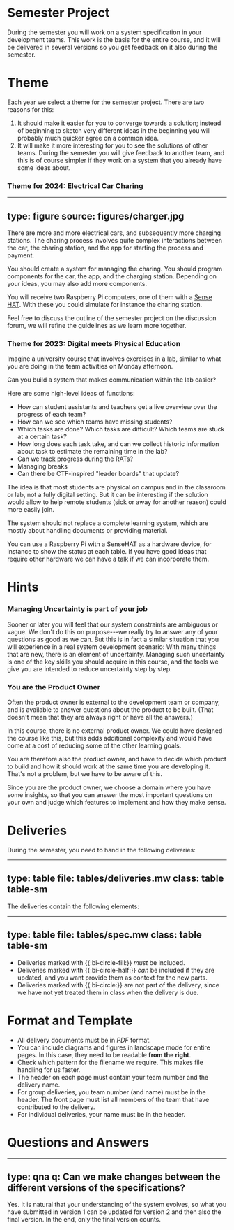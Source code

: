 # Semester Project

During the semester you will work on a system specification in your development teams. 
This work is the basis for the entire course, and it will be delivered in several versions so you get feedback on it also during the semester.


# Theme

Each year we select a theme for the semester project. There are two reasons for this: 

1. It should make it easier for you to converge towards a solution; instead of beginning to sketch very different ideas in the beginning you will probably much quicker agree on a common idea.
2. It will make it more interesting for you to see the solutions of other teams. During the semester you will give feedback to another team, and this is of course simpler if they work on a system that you already have some ideas about.


### Theme for 2024: Electrical Car Charing

---
type: figure
source: figures/charger.jpg
---

There are more and more electrical cars, and subsequently more charging stations. The charing process involves quite complex interactions between the car, the charing station, and the app for starting the process and payment.

You should create a system for managing the charing. You should program components for the car, the app, and the charging station. Depending on your ideas, you may also add more components. 

You will receive two Raspberry Pi computers, one of them with a [Sense HAT](https://www.raspberrypi.com/documentation/accessories/sense-hat.html). With these you could simulate for instance the charing station.

Feel free to discuss the outline of the semester project on the discussion forum, we will refine the guidelines as we learn more together.



### Theme for 2023: Digital meets Physical Education

Imagine a university course that involves exercises in a lab, similar to what you are doing in the team activities on Monday afternoon. 

Can you build a system that makes communication within the lab easier? 

Here are some high-level ideas of functions:

- How can student assistants and teachers get a live overview over the progress of each team?
- How can we see which teams have missing students?
- Which tasks are done? Which tasks are difficult? Which teams are stuck at a certain task?
- How long does each task take, and can we collect historic information about task to estimate the remaining time in the lab?
- Can we track progress during the RATs?
- Managing breaks
- Can there be CTF-inspired "leader boards" that update?

The idea is that most students are physical on campus and in the classroom or lab, not a fully digital setting. But it can be interesting if the solution would allow to help remote students (sick or away for another reason) could more easily join.

The system should not replace a complete learning system, which are mostly about handling documents or providing material.    

You can use a Raspberry Pi with a SenseHAT as a hardware device, for instance to show the status at each table. If you have good ideas that require other hardware we can have a talk if we can incorporate them. 


# Hints

### Managing Uncertainty is part of your job

Sooner or later you will feel that our system constraints are ambiguous or vague. We don't do this on purpose---we really try to answer any of your questions as good as we can. But this is in fact a similar situation that you will experience in a real system development scenario: With many things that are new, there is an element of uncertainty. Managing such uncertainty is one of the key skills you should acquire in this course, and the tools we give you are intended to reduce uncertainty step by step.


### You are the Product Owner

Often the product owner is external to the development team or company, and is available to answer questions about the product to be built. (That doesn't mean that they are always right or have all the answers.)

In this course, there is no external product owner. We could have designed the course like this, but this adds additional complexity and would have come at a cost of reducing some of the other learning goals. 

You are therefore also the product owner, and have to decide which product to build and how it should work at the same time you are developing it. That's not a problem, but we have to be aware of this.

Since you are the product owner, we choose a domain where you have some insights, so that you can answer the most important questions on your own and judge which features to implement and how they make sense.



# Deliveries

During the semester, you need to hand in the following deliveries: 

---
type: table
file: tables/deliveries.mw
class: table table-sm 
---


The deliveries contain the following elements:

---
type: table
file: tables/spec.mw
class: table table-sm
---


- Deliveries marked with {{:bi-circle-fill:}} *must* be included. 
- Deliveries marked with {{:bi-circle-half:}} *can* be included if they are updated, and you want provide them as context for the new parts.
- Deliveries marked with {{:bi-circle:}} are not part of the delivery, since we have not yet treated them in class when the delivery is due.

# Format and Template 


- All delivery documents must be in *PDF* format. 
- You can include diagrams and figures in landscape mode for entire pages. In this case, they need to be readable **from the right**. 
- Check which pattern for the filename we require. This makes file handling for us faster.
- The header on each page must contain your team number and the delivery name.
- For group deliveries, you team number (and name) must be in the header. The front page must list all members of the team that have contributed to the delivery.
- For individual deliveries, your name must be in the header.



# Questions and Answers

---
type: qna
q: Can we make changes between the different versions of the specifications?
---
Yes. It is natural that your understanding of the system evolves, so what you have submitted in version 1 can be updated for version 2 and then also the final version. In the end, only the final version counts.
  
